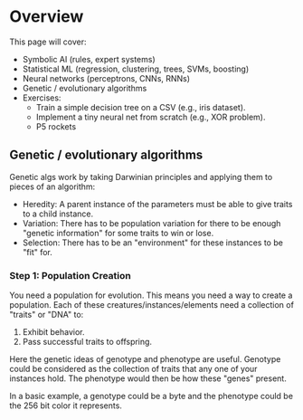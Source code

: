 # Overview

This page will cover:

- Symbolic AI (rules, expert systems)
- Statistical ML (regression, clustering, trees, SVMs, boosting)
- Neural networks (perceptrons, CNNs, RNNs)
- Genetic / evolutionary algorithms
- Exercises:
	+ Train a simple decision tree on a CSV (e.g., iris dataset).
	+ Implement a tiny neural net from scratch (e.g., XOR problem).
    + P5 rockets

## Genetic / evolutionary algorithms

Genetic algs work by taking Darwinian principles and applying them to pieces of an algorithm:

- Heredity: A parent instance of the parameters must be able to give traits to a child instance.
- Variation: There has to be population variation for there to be enough "genetic information" for some traits to win or lose.
- Selection: There has to be an "environment" for these instances to be "fit" for.

### Step 1: Population Creation

You need a population for evolution.
This means you need a way to create a population.
Each of these creatures/instances/elements need a collection of "traits" or "DNA" to:

1. Exhibit behavior.
2. Pass successful traits to offspring.

Here the genetic ideas of genotype and phenotype are useful.
Genotype could be considered as the collection of traits that any one of your instances hold.
The phenotype would then be how these "genes" present.

In a basic example, a genotype could be a byte and the phenotype could be the 256 bit color it represents.
